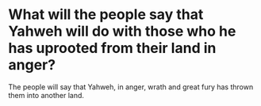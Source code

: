 # What will the people say that Yahweh will do with those who he has uprooted from their land in anger?

The people will say that Yahweh, in anger, wrath and great fury has thrown them into another land.
